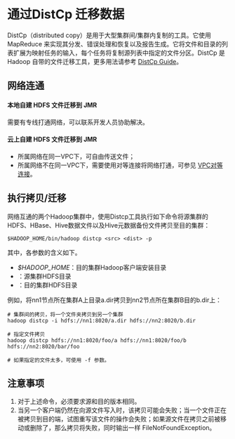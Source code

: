 # 通过DistCp 迁移数据

DistCp（distributed copy）是用于大型集群间/集群内复制的工具。它使用 MapReduce 来实现其分发、错误处理和恢复以及报告生成。它将文件和目录的列表扩展为映射任务的输入，每个任务将复制源列表中指定的文件分区。DistCp 是 Hadoop 自带的文件迁移工具，更多用法请参考 [DistCp Guide](http://hadoop.apache.org/docs/stable1/distcp.html)。

## 网络连通

#### 本地自建 HDFS 文件迁移到 JMR

需要有专线打通网络，可以联系开发人员协助解决。

#### 云上自建 HDFS 文件迁移到 JMR

- 所属网络在同一VPC下，可自由传送文件；
- 所属网络不在同一VPC下，需要使用对等连接将网络打通，可参见 [VPC对等连接](https://docs.jdcloud.com/cn/virtual-private-cloud/vpc-peering-configuration)。

## 执行拷贝/迁移

网络互通的两个Hadoop集群中，使用Distcp工具执行如下命令将源集群的HDFS、HBase、Hive数据文件以及Hive元数据备份文件拷贝至目的集群：

```
$HADOOP_HOME/bin/hadoop distcp <src> <dist> -p
```

其中，各参数的含义如下。

- *$HADOOP_HOME*：目的集群Hadoop客户端安装目录
- <src>：源集群HDFS目录
- <dist>：目的集群HDFS目录

例如，将nn1节点所在集群A上目录a.dir拷贝到nn2节点所在集群B目的b.dir上：

```
# 集群间的拷贝，将一个文件夹拷贝到另一个集群
hadoop distcp -i hdfs://nn1:8020/a.dir hdfs://nn2:8020/b.dir

# 指定文件拷贝
hadoop distcp hdfs://nn1:8020/foo/a hdfs://nn1:8020/foo/b hdfs://nn2:8020/bar/foo

# 如果指定的文件太多，可使用 -f 参数。
```

## 注意事项

1. 对于上述命令，必须要求源和目的版本相同。
2. 当另一个客户端仍然在向源文件写入时，该拷贝可能会失败；当一个文件正在被拷贝到目的端，试图重写该文件的操作会失败；如果源文件在拷贝之前被移动或删除了，那么拷贝将失败，同时输出一样 FileNotFoundException。